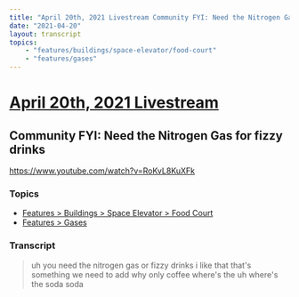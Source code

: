 ```yaml
---
title: "April 20th, 2021 Livestream Community FYI: Need the Nitrogen Gas for fizzy drinks"
date: "2021-04-20"
layout: transcript
topics:
    - "features/buildings/space-elevator/food-court"
    - "features/gases"
---
```

# [April 20th, 2021 Livestream](../2021-04-20.md)
## Community FYI: Need the Nitrogen Gas for fizzy drinks
https://www.youtube.com/watch?v=RoKvL8KuXFk

### Topics
* [Features > Buildings > Space Elevator > Food Court](../topics/features/buildings/space-elevator/food-court.md)
* [Features > Gases](../topics/features/gases.md)

### Transcript

> uh you need the nitrogen gas or fizzy drinks i like that that's something we need to add why only coffee where's the uh where's the soda soda
